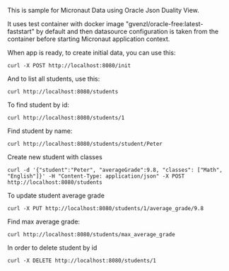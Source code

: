 This is sample for Micronaut Data using Oracle Json Duality View.

It uses test container with docker image "gvenzl/oracle-free:latest-faststart" by default and then
datasource configuration is taken from the container before starting Micronaut application context.

When app is ready, to create initial data, you can use this:
```
curl -X POST http://localhost:8080/init
```
And to list all students, use this:
```
curl http://localhost:8080/students
```
To find student by id:
```
curl http://localhost:8080/students/1
```
Find student by name:
```
curl http://localhost:8080/students/student/Peter
```
Create new student with classes
```
curl -d '{"student":"Peter", "averageGrade":9.8, "classes": ["Math", "English"]}' -H "Content-Type: application/json" -X POST http://localhost:8080/students
```
To update student average grade
```
curl -X PUT http://localhost:8080/students/1/average_grade/9.8
```
Find max average grade:
```
curl http://localhost:8080/students/max_average_grade
```
In order to delete student by id
```
curl -X DELETE http://localhost:8080/students/1
```